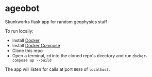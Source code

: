 # ageobot
Skunkworks flask app for random geophysics stuff

To run locally:
 - Install [Docker](https://docs.docker.com/get-docker/)
 - Install [Docker Compose](https://docs.docker.com/compose/install/)
 - Clone this repo
 - Open a terminal, `cd` into the cloned repo's directory and run `docker-compose up --build`

The app will listen for calls at port `8080` of `localhost`.